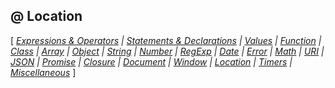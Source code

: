 ## @ Location

[ *[Expressions & Operators](Expressions.md) |
[Statements & Declarations](Statements.md) |
[Values](Values.md) |
[Function](Function.md) |
[Class](Class.md) |
[Array](Array.md) |
[Object](Object.md) |
[String](String.md) |
[Number](Number.md) |
[RegExp](RegExp.md) |
[Date](Date.md) |
[Error](Error.md) |
[Math](Math.md) |
[URI](URI.md) |
[JSON](JSON.md) |
[Promise](Promise.md) |
[Closure](Closure.md) |
[Document](Document.md) |
[Window](Window.md) |
[Location](Location.md) |
[Timers](Timers.md) |
[Miscellaneous](Miscellaneous.md)* ]


